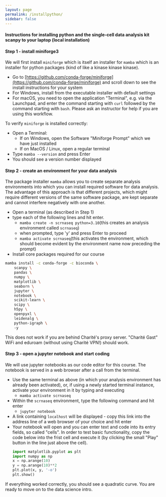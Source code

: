 ```yaml
---
layout: page
permalink: /installpython/
sidebar: false
---
```


#### Instructions for installing python and the single-cell data analysis kit scanpy to your laptop (local installation)

#### Step 1 - install miniforge3

We will first install `miniforge` which is itself an installer for `mamba` which is an installer for python packages (kind of like a kinase kinase kinase).
- Go to [https://github.com/conda-forge/miniforge](https://github.com/conda-forge/miniforge) and scroll down to see the install instructions for your system
- For Windows, install from the executable installer with default settings
- For macOS, you need to open the application "Terminal", e.g. via the Launchpad, and enter the command starting with `curl` followed by the command starting with `bash`. Please ask an instructor for help if you are using this workflow.

To verify `miniforge` is installed correctly:
- Open a Terminal:
	- If on Windows, open the Software "Miniforge Prompt" which we have just installed
	- If on MacOS / Linux, open a regular terminal
- Type `mamba --version` and press Enter
- You should see a version number displayed


#### Step 2 - create an environment for your data analysis

The package installer `mamba` allows you to create separate analysis environments into which you can install required software for data analysis. The advantage of this approach is that different projects, which might require different versions of the same software package, are kept separate and cannot interfere negatively with one another.
- Open a terminal (as described in Step 1)
- type each of the following lines and hit enter.
	- `mamba create -n scrnaseq python=3.10`(this creates an analysis environment called `scrnaseq`)
    - when prompted, type 'y' and press Enter to proceed
	- `mamba activate scrnaseq`(this activates the environment, which should become evident by the environment name now preceding the prompt)
- Install core packages required for our course
 ```bash
 mamba install -c conda-forge -c bioconda \ 
	 scanpy \ 
	 pandas \ 
	 numpy \ 
	 matplotlib \ 
	 seaborn \ 
	 jupyter \ 
	 notebook \ 
	 scikit-learn \ 
	 scipy \ 
	 h5py \ 
	 openpyxl \ 
	 leidenalg \ 
	 python-igraph \ 
	 -y
```
This does not work if you are behind Charité's proxy server. "Charité Gast" WiFi and eduroam (without using Charité VPN!) should work.
#### Step 3 - open a jupyter notebook and start coding

We will use jupyter notebooks as our code editor for this course. The notebook is served in a web browser after a call from the terminal.
- Use the same terminal as above (in which your analysis environment has already been activated), or, if using a newly started terminal instance, activate your environment in it by typing and executing
	- `mamba activate scrnaseq`
- Within the `scrnaseq` environment, type the following command and hit enter
	- `jupyter notebook`
- A link containing `localhost` will be displayed - copy this link into the address line of a web browser of your choice and hit enter
- Your notebook will open and you can enter text and code into its entry fields, so called "cells". In order to test basic functionality, copy the code below into the frist cell and execute it (by clicking the small "Play" button in the line just above the cell).
	```python
	import matplotlib.pyplot as plt
	import numpy as np
	x = np.arange(10)
	y = np.arange(10)**2
	plt.plot(x, y, '-o')
	plt.show()
	```
If everything worked correctly, you should see a quadratic curve. You are ready to move on to the data science intro.

